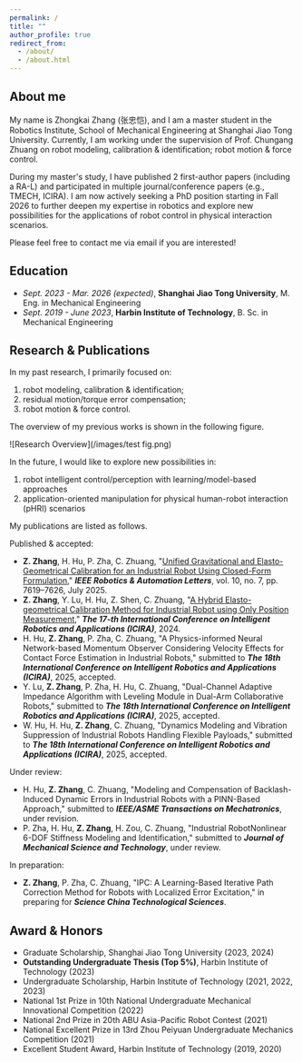 ```yaml
---
permalink: /
title: ""
author_profile: true
redirect_from: 
  - /about/
  - /about.html
---
```


About me
------
My name is Zhongkai Zhang (张忠恺), and I am a master student in the Robotics Institute, School of Mechanical Engineering at Shanghai Jiao Tong University. Currently, I am working under the supervision of Prof. Chungang Zhuang on robot modeling, calibration & identification; robot motion & force control.

During my master's study, I have published 2 first-author papers (including a RA-L) and participated in multiple journal/conference papers (e.g., TMECH, ICIRA). I am now actively seeking a PhD position starting in Fall 2026 to further deepen my expertise in robotics and explore new possibilities for the applications of robot control in physical interaction scenarios. 

Please feel free to contact me via email if you are interested!


Education
------
- _Sept. 2023 - Mar. 2026 (expected)_, **Shanghai Jiao Tong University**, M. Eng. in Mechanical Engineering
- _Sept. 2019 - June 2023_, **Harbin Institute of Technology**, B. Sc. in Mechanical Engineering

Research & Publications
------
In my past research, I primarily focused on:
1. robot modeling, calibration & identification;
2. residual motion/torque error compensation;
3. robot motion & force control.

The overview of my previous works is shown in the following figure.

![Research Overview](/images/test fig.png)

In the future, I would like to explore new possibilities in:
1. robot intelligent control/perception with learning/model-based approaches
2. application-oriented manipulation for physical human-robot interaction (pHRI) scenarios

My publications are listed as follows.

Published & accepted:
- **Z. Zhang**, H. Hu, P. Zha, C. Zhuang, "[Unified Gravitational and Elasto-Geometrical Calibration for an Industrial Robot Using Closed-Form Formulation](https://ieeexplore.ieee.org/document/11020762)," _**IEEE Robotics & Automation Letters**_, vol. 10, no. 7, pp. 7619–7626, July 2025.
- **Z. Zhang**, Y. Lu, H. Hu, Z. Shen, C. Zhuang, "[A Hybrid Elasto-geometrical Calibration Method for Industrial Robot using Only Position Measurement](https://doi.org/10.1007/978-981-96-0783-9_21)," _**The 17-th International Conference on Intelligent Robotics and Applications (ICIRA)**_, 2024.
- H. Hu, **Z. Zhang**, P. Zha, C. Zhuang, "A Physics-informed Neural Network-based Momentum Observer Considering Velocity Effects for Contact Force Estimation in Industrial Robots," submitted to _**The 18th International Conference on Intelligent Robotics and Applications (ICIRA)**_, 2025, accepted.
- Y. Lu, **Z. Zhang**, P. Zha, H. Hu, C. Zhuang, "Dual-Channel Adaptive Impedance Algorithm with Leveling Module in Dual-Arm Collaborative Robots," submitted to _**The 18th International Conference on Intelligent Robotics and Applications (ICIRA)**_, 2025, accepted.
- W. Hu, H. Hu, **Z. Zhang**, C. Zhuang, "Dynamics Modeling and Vibration Suppression of Industrial Robots Handling Flexible Payloads," submitted to _**The 18th International Conference on Intelligent Robotics and Applications (ICIRA)**_, 2025, accepted.

Under review: 
- H. Hu, **Z. Zhang**, C. Zhuang, "Modeling and Compensation of Backlash-Induced Dynamic Errors in Industrial Robots with a PINN-Based Approach," submitted to _**IEEE/ASME Transactions on Mechatronics**_, under revision.
- P. Zha, H. Hu, **Z. Zhang**, H. Zou, C. Zhuang, "Industrial RobotNonlinear 6-DOF Stiffness Modeling and Identification," submitted to _**Journal of Mechanical Science and Technology**_, under review.

In preparation:
- **Z. Zhang**, P. Zha, C. Zhuang, "IPC: A Learning-Based Iterative Path Correction Method for Robots with Localized Error Excitation," in preparing for _**Science China Technological Sciences**_.

Award & Honors
------
- Graduate Scholarship, Shanghai Jiao Tong University (2023, 2024)
- **Outstanding Undergraduate Thesis (Top 5%)**, Harbin Institute of Technology (2023)
- Undergraduate Scholarship, Harbin Institute of Technology (2021, 2022, 2023)
- National 1st Prize in 10th National Undergraduate Mechanical Innovational Competition (2022)
- National 2nd Prize in 20th ABU Asia-Pacific Robot Contest (2021)
- National Excellent Prize in 13rd Zhou Peiyuan Undergraduate Mechanics Competition (2021)
- Excellent Student Award, Harbin Institute of Technology (2019, 2020)
